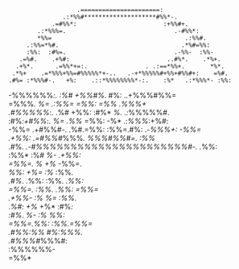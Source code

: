                        .======================:                       
                   .:*%%#********************#%%*-.                   
                .=#%%*:                        :+%%#+.                
            .:*%%%=.                              .-#%%*:             
            *%%=                                     .:%%#.           
         .:%%=*%#.                                  .*%#=%%:          
         :%%:  :#%=.                              .-%%-  :%%-         
       .=%#.    .+%#:                           ..#%*.    .*%+.       
      .+%*.      .=%%*+=:.                . .:==*%%+.       *%*.      
     .*%+    .=*%%%+%%=#%%%%%*+-..   .-+*%%%%%#+%%+#%%#+:    =%#.     
    .#%= :*%%%#-.   +%:    .::*%%%%%%%%*-:.    :%*   .:*%%%*- :%%:    
   -%%%%%%*:.       :%#         +%%#%*.        #%:       ..+%%%#%%=   
  =%%%*.             *%=     .:%%=  =%%:      =%%             .*%%%+  
   .#%%%%%*:.        .%#     +%%:    :#%*     *%.        .:*%%%%%#.   
     :#%*:+#%%*:.     *%=  .%%*        =%%:  -%*     .:*%%%*:+%#:     
       -%%=  .+#%%#-. .%#.=%%:          :%%=.#%: .-*%%%+:  -%%=       
        .+%%:    .=#%%#*%%%*.             *%%%#*%%#=.    :%%*         
          .#%*.      .-#%%%%%%%%%%%%%%%%%%%%%%#-.      .*%%:          
            :%%*        :%#                *%-       .+%%:            
              =%%=.      *%*              +%*       -%%=.             
                *%%:      +%=            :%*      :%%*.               
                 .#%*.    .%%:          :%%.    .*%%:                 
                   =%%=.   :%%.        .%%:    =%%=                   
                    .+%%-   :%*        *%=   :%%*.                    
                      .*%#:  +%*      +%*  :#%*:                      
                        :#%*. *%-    :%*  *%%:                        
                          =%%=.%%:  :%%.=%%=                          
                           .#%%:%%  #%:%%%.                           
                             .#%%%#*%%%#:                             
                               :%%%%%%-                               
                                 =%%*        
